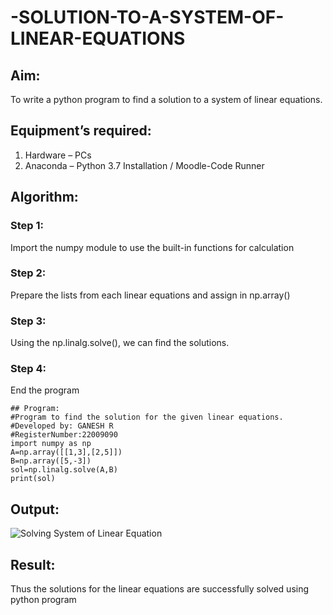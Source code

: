 # -SOLUTION-TO-A-SYSTEM-OF-LINEAR-EQUATIONS
## Aim:
To write a python program to find a solution to a system of linear equations.
## Equipment’s required:
1. 	Hardware – PCs
2. 	Anaconda – Python 3.7 Installation / Moodle-Code Runner
## Algorithm:
### Step 1: 
Import the numpy module to use the built-in functions for calculation
### Step 2: 
Prepare the lists from each linear equations and assign in np.array()
### Step 3: 
Using the np.linalg.solve(), we can find the solutions.
### Step 4: 
End the program
```
## Program:
#Program to find the solution for the given linear equations.
#Developed by: GANESH R
#RegisterNumber:22009090
import numpy as np
A=np.array([[1,3],[2,5]])
B=np.array([5,-3])
sol=np.linalg.solve(A,B)
print(sol)
```
## Output:
![Solving System of Linear Equation](https://user-images.githubusercontent.com/120884552/213120529-c6bfe11c-2153-4fb7-af1d-d292ac578cc7.png)



## Result: 
Thus the solutions for the linear equations are successfully solved using python program

